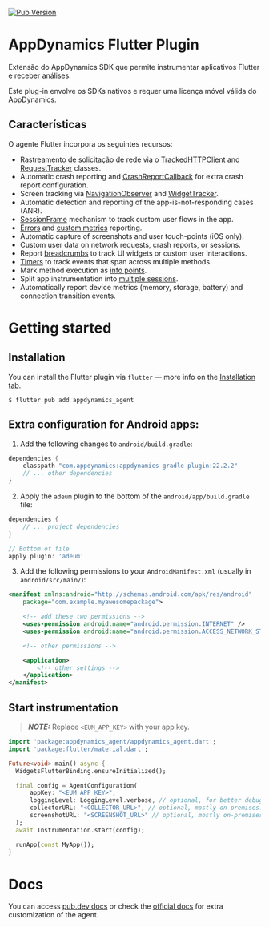 [![Pub Version](https://img.shields.io/pub/v/appdynamics_agent)](https://pub.dev/packages/appdynamics_agent)

# AppDynamics Flutter Plugin

Extensão do AppDynamics SDK que permite instrumentar aplicativos Flutter e receber análises.

Este plug-in envolve os SDKs nativos e requer uma licença móvel válida do AppDynamics.

## Características

O agente Flutter incorpora os seguintes recursos:

* Rastreamento de solicitação de rede via
  o [TrackedHTTPClient](https://pub.dev/documentation/appdynamics_agent/latest/appdynamics_agent/TrackedHttpClient-class.html)
  and [RequestTracker](https://pub.dev/documentation/appdynamics_agent/latest/appdynamics_agent/RequestTracker-class.html)
  classes.
* Automatic crash reporting
  and [CrashReportCallback](https://pub.dev/documentation/appdynamics_agent/latest/appdynamics_agent/CrashReportCallback.html)
  for extra crash report configuration.
* Screen tracking
  via [NavigationObserver](https://pub.dev/documentation/appdynamics_agent/latest/appdynamics_agent/NavigationObserver-class.html)
  and [WidgetTracker](https://pub.dev/documentation/appdynamics_agent/latest/appdynamics_agent/WidgetTracker-class.html).
* Automatic detection and reporting of the app-is-not-responding cases (ANR).
* [SessionFrame](https://pub.dev/documentation/appdynamics_agent/latest/appdynamics_agent/SessionFrame-class.html)
  mechanism to track custom user flows in the app.
* [Errors](https://pub.dev/documentation/appdynamics_agent/latest/appdynamics_agent/Instrumentation/errorHandler.html)
  and [custom metrics](https://pub.dev/documentation/appdynamics_agent/latest/appdynamics_agent/Instrumentation/reportMetric.html)
  reporting.
* Automatic capture of screenshots and user touch-points (iOS only).
* Custom user data on network requests, crash reports, or sessions.
* Report [breadcrumbs](https://pub.dev/documentation/appdynamics_agent/latest/appdynamics_agent/Instrumentation/leaveBreadcrumb.html)
to track UI widgets or custom user interactions.
* [Timers](https://pub.dev/documentation/appdynamics_agent/latest/appdynamics_agent/Instrumentation/startTimer.html)
  to track events that span across multiple methods.
* Mark method execution
  as [info points](https://pub.dev/documentation/appdynamics_agent/latest/appdynamics_agent/Instrumentation/trackCall.html).
* Split app instrumentation
  into [multiple sessions](https://pub.dev/documentation/appdynamics_agent/latest/appdynamics_agent/Instrumentation/startNextSession.html).
* Automatically report device metrics (memory, storage, battery) and connection transition events.

# Getting started

## Installation

You can install the Flutter plugin via `flutter` — more info on
the [Installation tab](https://pub.dev/packages/appdynamics_agent/install).

```
$ flutter pub add appdynamics_agent
```

## Extra configuration for Android apps:

1. Add the following changes to `android/build.gradle`:

```groovy
dependencies {
    classpath "com.appdynamics:appdynamics-gradle-plugin:22.2.2"
    // ... other dependencies
}
```

2. Apply the `adeum` plugin to the bottom of the `android/app/build.gradle` file:

```groovy
dependencies {
    // ... project dependencies
}

// Bottom of file
apply plugin: 'adeum'
```

3. Add the following permissions to your `AndroidManifest.xml` (usually in `android/src/main/`):

```xml
<manifest xmlns:android="http://schemas.android.com/apk/res/android"
    package="com.example.myawesomepackage">

    <!-- add these two permissions -->
    <uses-permission android:name="android.permission.INTERNET" />
    <uses-permission android:name="android.permission.ACCESS_NETWORK_STATE" />

    <!-- other permissions -->

    <application>
        <!-- other settings -->
    </application>
</manifest>
```

## Start instrumentation

> **_NOTE:_** Replace `<EUM_APP_KEY>` with your app key.

```dart
import 'package:appdynamics_agent/appdynamics_agent.dart';
import 'package:flutter/material.dart';

Future<void> main() async {
  WidgetsFlutterBinding.ensureInitialized();

  final config = AgentConfiguration(
      appKey: "<EUM_APP_KEY>",
      loggingLevel: LoggingLevel.verbose, // optional, for better debugging.
      collectorURL: "<COLLECTOR_URL>", // optional, mostly on-premises. 
      screenshotURL: "<SCREENSHOT_URL>" // optional, mostly on-premises.
  );
  await Instrumentation.start(config);

  runApp(const MyApp());
}
 ```

# Docs

You can access [pub.dev docs](https://pub.dev/documentation/appdynamics_agent/latest/) or check
the [official docs](https://docs.appdynamics.com/22.3/en/end-user-monitoring/mobile-real-user-monitoring/instrument-flutter-applications/customize-the-flutter-instrumentation)
for extra customization of the agent.
